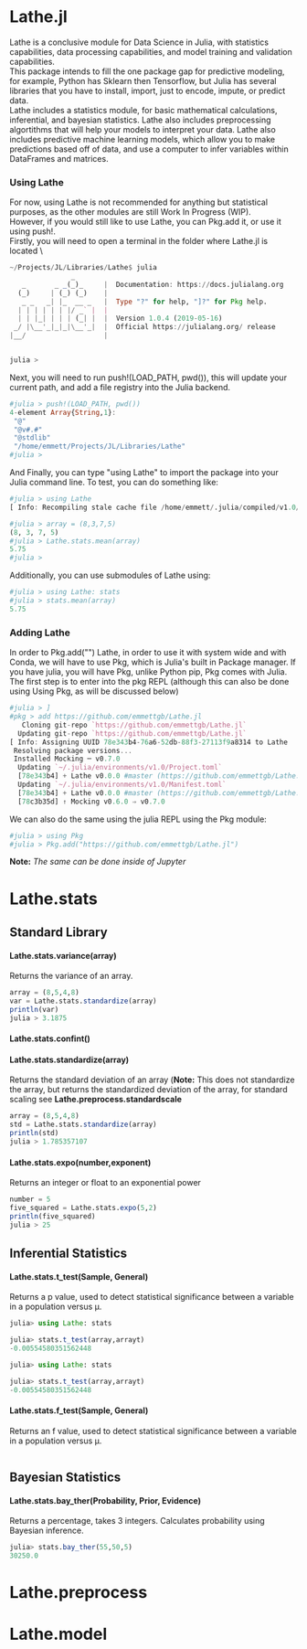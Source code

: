 # Lathe.jl
Lathe is a conclusive module for Data Science in Julia, with statistics capabilities, data processing capabilities, and model training and validation capabilities. \
This package intends to fill the one package gap for predictive modeling, for example, Python has Sklearn then Tensorflow, but Julia has several libraries that you have to install, import, just to encode, impute, or predict data. \
Lathe includes a statistics module, for basic mathematical calculations, inferential, and bayesian statistics. Lathe also includes preprocessing algortithms that will help your models to interpret your data. Lathe also includes predictive machine learning models, which allow you to make predictions based off of data, and use a computer to infer variables within DataFrames and matrices.
### Using Lathe
For now, using Lathe is not recommended for anything but statistical purposes, as the other modules are still Work In Progress (WIP). \
However, if you would still like to use Lathe, you can Pkg.add it, or use it using push!. \
Firstly, you will need to open a terminal in the folder where Lathe.jl is located \
```julia
~/Projects/JL/Libraries/Lathe$ julia
               _
   _       _ _(_)_     |  Documentation: https://docs.julialang.org
  (_)     | (_) (_)    |
   _ _   _| |_  __ _   |  Type "?" for help, "]?" for Pkg help.
  | | | | | | |/ _` |  |
  | | |_| | | | (_| |  |  Version 1.0.4 (2019-05-16)
 _/ |\__'_|_|_|\__'_|  |  Official https://julialang.org/ release
|__/                   |


julia >
```
Next, you will need to run push!(LOAD_PATH, pwd()), this will update your current path, and add a file registry into the Julia backend.
```julia
#julia > push!(LOAD_PATH, pwd())
4-element Array{String,1}:
 "@"                                       
 "@v#.#"                                   
 "@stdlib"                                 
 "/home/emmett/Projects/JL/Libraries/Lathe"
#julia >
```
And Finally, you can type "using Lathe" to import the package into your Julia command line. To test, you can do something like:
```julia
#julia > using Lathe
[ Info: Recompiling stale cache file /home/emmett/.julia/compiled/v1.0/Lathe.ji for Lathe [top-level]

#julia > array = (8,3,7,5)
(8, 3, 7, 5)
#julia > Lathe.stats.mean(array)
5.75
#julia >
```
Additionally, you can use submodules of Lathe using:
```julia
#julia > using Lathe: stats
#julia > stats.mean(array)
5.75
```
### Adding Lathe
In order to Pkg.add("") Lathe, in order to use it with system wide and with Conda, we will have to use Pkg, which is Julia's built in Package manager. If you have julia, you will have Pkg, unlike Python pip, Pkg comes with Julia. The first step is to enter into the pkg REPL (although this can also be done using Using Pkg, as will be discussed below)
```julia
#julia > ]
#pkg > add https://github.com/emmettgb/Lathe.jl
   Cloning git-repo `https://github.com/emmettgb/Lathe.jl`
  Updating git-repo `https://github.com/emmettgb/Lathe.jl`
[ Info: Assigning UUID 78e343b4-76a6-52db-88f3-27113f9a8314 to Lathe
 Resolving package versions...
 Installed Mocking ─ v0.7.0
  Updating `~/.julia/environments/v1.0/Project.toml`
  [78e343b4] + Lathe v0.0.0 #master (https://github.com/emmettgb/Lathe.jl)
  Updating `~/.julia/environments/v1.0/Manifest.toml`
  [78e343b4] + Lathe v0.0.0 #master (https://github.com/emmettgb/Lathe.jl)
  [78c3b35d] ↑ Mocking v0.6.0 ⇒ v0.7.0
```
We can also do the same using the julia REPL using the Pkg module:
```julia
#julia > using Pkg
#julia > Pkg.add("https://github.com/emmettgb/Lathe.jl")
```
**Note:** *The same can be done inside of Jupyter*
# Lathe.stats
## Standard Library
#### Lathe.stats.variance(array)
Returns the variance of an array.
```julia
array = (8,5,4,8)
var = Lathe.stats.standardize(array)
println(var)
julia > 3.1875
```
#### Lathe.stats.confint()
#### Lathe.stats.standardize(array)
Returns the standard deviation of an array (**Note:** This does not standardize the array, but returns the standardized deviation of the array, for standard scaling see **Lathe.preprocess.standardscale**
```julia
array = (8,5,4,8)
std = Lathe.stats.standardize(array)
println(std)
julia > 1.785357107
```
#### Lathe.stats.expo(number,exponent)
Returns an integer or float to an exponential power
```julia
number = 5
five_squared = Lathe.stats.expo(5,2)
println(five_squared)
julia > 25
```
## Inferential Statistics
#### Lathe.stats.t_test(Sample, General)
Returns a p value, used to detect statistical significance between a variable in a population versus μ.
```julia
julia> using Lathe: stats

julia> stats.t_test(array,arrayt)
-0.00554580351562448

julia> using Lathe: stats

julia> stats.t_test(array,arrayt)
-0.00554580351562448

```
#### Lathe.stats.f_test(Sample, General)
Returns an f value, used to detect statistical significance between a variable in a population versus μ.
```julia

```
## Bayesian Statistics
#### Lathe.stats.bay_ther(Probability, Prior, Evidence)
Returns a percentage, takes 3 integers. Calculates probability using Bayesian inference.
```julia
julia> stats.bay_ther(55,50,5)
30250.0
```
# Lathe.preprocess
# Lathe.model
